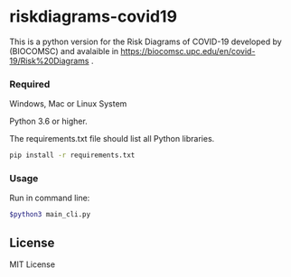 # riskdiagrams-covid19
This is a python version for the Risk Diagrams of COVID-19 developed by (BIOCOMSC) and avalaible in https://biocomsc.upc.edu/en/covid-19/Risk%20Diagrams .

### Required

Windows, Mac or Linux System 

Python 3.6 or higher.

The requirements.txt file should list all Python libraries.
```sh
pip install -r requirements.txt
```
### Usage 

Run in command line:
```sh
$python3 main_cli.py
```

License
---- 

MIT License
